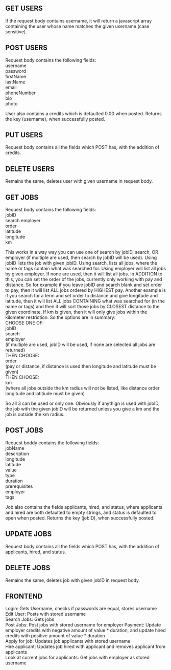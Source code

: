 ## GET USERS
If the request body contains username, it will return a javascript array containing the user whose name matches the given username (case sensitive).

## POST USERS
Request body contains the following fields:  
username  
password  
firstName  
lastName  
email  
phoneNumber  
bio  
photo  
  
User also contains a credits which is defaulted 0.00 when posted. Returns the key (username), when successfully posted.

## PUT USERS
Request body contains all the fields which POST has, with the addition of credits.

## DELETE USERS
Remains the same, deletes user with given username in request body.

## GET JOBS
Request body contains the following fields:  
jobID  
search 
employer   
order  
latitude  
longitude  
km  
  
This works in a way way you can use one of search by jobID, search, OR employer (if multiple are used, then search by jobID will be used). Using jobID lists the job with given jobID. Using search, lists all jobs, where the name or tags contain what was searched for. Using employer will list all jobs by given employer. If none are used, then it will list all jobs. In ADDITION to this, you can set the order of the jobs, currently only working with pay and distance. So for example if you leave jobID and search blank and set order to pay, then it will list ALL jobs ordered by HIGHEST pay. Another example is if you search for a term and set order to distance and give longitude and latitude, then it will list ALL jobs CONTAINING what was searched for (in the name or tags) and then it will sort those jobs by CLOSEST distance to the given coordinate. If km is given, then it will only give jobs within the kilometer restriction. So the options are in summary:  
CHOOSE ONE OF:  
jobID  
search  
employer  
(if multiple are used, jobID will be used, if none are selected all jobs are returned)  
THEN CHOOSE:  
order  
(pay or distance, if distance is used then longitude and latitude must be given)  
THEN CHOOSE:  
km  
(where all jobs outside the km radius will not be listed, like distance order longitude and latitiude must be given)  
  
So all 3 can be used or only one. Obviously if anythign is used with jobID, the job with the given jobID will be returned unless you give a km and the job is outside the km radius.

## POST JOBS
Request boddy contains the following fields:  
jobName  
description  
longitude  
latitude  
value  
type  
duration  
prerequisites  
employer  
tags  
  
Job also contains the fields applicants, hired, and status, where applicants and hired are both defaulted to empty strings, and status is defaulted to open when posted. Returns the key (jobID), when successfully posted.

## UPDATE JOBS
Request body contains all the fields which POST has, with the addition of applicants, hired, and status.

## DELETE JOBS
Remains the same, deletes job with given jobID in request body.

## FRONTEND
Login: Gets Username, checks if passwords are equal, stores username  
Edit User: Posts with stored username  
Search Jobs: Gets jobs  
Post Jobs: Post jobs with stored username for employer 
Payment: Update employer credits with negative amount of value * duration, and update hired credits with positive amount of value * duration  
Apply for job: Updates job applicants with stored username  
Hire applicant: Updates job hired with applicant and removes applicant from applicants  
Look at current jobs for applicants: Get jobs with employer as stored username